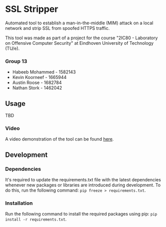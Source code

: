 # SSL Stripper
Automated tool to establish a man-in-the-middle (MIM) attack on a local network and strip SSL from spoofed HTTPS traffic.

This tool was made as part of a project for the course "2IC80 - Laboratory on Offensive Computer Security" at Eindhoven University of Technology (TU/e).

### Group 13
* Habeeb Mohammed - 1582143
* Kevin Koorneef - 1665944
* Austin Roose - 1682784
* Nathan Stork - 1462042

## Usage
TBD

### Video
A video demonstration of the tool can be found [here](https://youtu.be/).

## Development
### Dependencies
It's required to update the requirements.txt file with the latest dependencies whenever new packages or libraries are introduced during development.
To do this, run the following command: ```pip freeze > requirements.txt```. 

### Installation
Run the following command to install the required packages using pip:
```pip install -r requirements.txt```.
